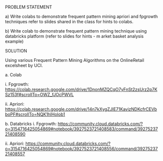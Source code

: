 PROBLEM STATEMENT

a) Write colabs to demonstrate frequent pattern mining apriori and fpgrowth techniques refer to slides shared in the class for hints to colabs.

b) Write colab to demonstrate frequent pattern mining technique using databricks platform (refer to slides for hints - m arket basket analysis example)

SOLUTION

Using various Frequent Pattern Mining Algorithms on the OnlineRetail excelsheet by UCI.

a. Colab 

i. Fpgrowth: https://colab.research.google.com/drive/1DnonMZQCqO7yFnSt2zsUrz2p7KSz153f#scrollTo=OWZ_fJOcPWVL

ii. Apriori: https://colab.research.google.com/drive/14n7kXygZJIE71KavizNDKcfrCEVbboPF#scrollTo=NQK1hlHoIob1

b. Databricks
 i. Fpgrowth: https://community.cloud.databricks.com/?o=3154716425054869#notebook/3927523721408583/command/3927523721408590

ii. Apriori: https://community.cloud.databricks.com/?o=3154716425054869#notebook/3927523721408556/command/3927523721408557